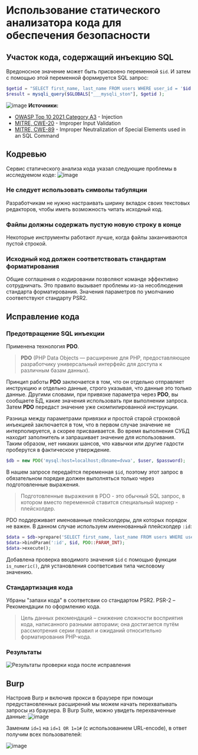 # Использование статического анализатора кода для обеспечения безопасности
##  Участок кода, содержащий инъекцию SQL
Вредоносное значение может быть присвоено переменной `$id`. И затем с помощью этой переменной формируется SQL запрос:
```php
$getid = "SELECT first_name, last_name FROM users WHERE user_id = '$id';";
$result = mysqli_query($GLOBALS["___mysqli_ston"], $getid );
```
![image](https://user-images.githubusercontent.com/53438664/200193216-cf8858cf-97be-4a39-99bf-c77685f1ead9.png)
**Источники:**
- [OWASP Top 10 2021 Category A3](https://owasp.org/Top10/A03_2021-Injection/ "OWASP Top 10 2021 Category A3") - Injection
- [MITRE, CWE-20](https://cwe.mitre.org/data/definitions/20 "MITRE, CWE-20") - Improper Input Validation
- [MITRE, CWE-89](https://cwe.mitre.org/data/definitions/89 "MITRE, CWE-89") - Improper Neutralization of Special Elements used in an SQL Command

## Кодревью
Сервис статического анализа кода указал следующие проблемы в исследуемом коде:
![image](https://user-images.githubusercontent.com/53438664/200193274-b31845db-07d5-4057-9a2d-93889bdcf6ba.png)

### Не следует использовать символы табуляции
Разработчикам не нужно настраивать ширину вкладок своих текстовых редакторов, чтобы иметь возможность читать исходный код.
### Файлы должны содержать пустую новую строку в конце
Некоторые инструменты работают лучше, когда файлы заканчиваются пустой строкой.
### Исходный код должен соответствовать стандартам форматирования
Общие соглашения о кодировании позволяют команде эффективно сотрудничать. Это правило вызывает проблемы из-за несоблюдения стандарта форматирования. Значения параметров по умолчанию соответствуют стандарту PSR2.


## Исправление кода
### Предотвращение SQL инъекции
Применена технология **PDO**.
> **PDO** (PHP Data Objects — расширение для PHP, предоставляющее разработчику универсальный интерфейс для доступа к различным базам данных).

Принцип работы **PDO** заключается в том, что он отдельно отправляет инструкцию и отдельно данные, строго указывая, что данные это только данные. Другими словами, при привязке параметра через **PDO**, вы сообщаете БД, какие значения использовать при выполнении запроса. Затем **PDO** передаст значение уже скомпилированной инструкции.

Разница между параметрами привязки и простой старой строковой инъекцией заключается в том, что в первом случае значение не интерполируется, а скорее присваивается. Во время выполнения СУБД находит заполнитель и запрашивает значение для использования. Таким образом, нет никаких шансов, что кавычки или другие гадости проберутся в фактическое утверждение.
```php
$db = new PDO('mysql:host=localhost;dbname=dvwa', $user, $password);
```

В нашем запросе передаётся переменная `$id`, поэтому этот запрос в обязательном порядке должен выполняться только через подготовленные выражения.
> Подготовленные выражения в PDO - это обычный SQL запрос, в котором вместо переменной ставится специальный маркер - плейсхолдер.

PDO поддерживает именованные плейсхолдеры, для которых порядок не важен.
В данном случае используем именнованный плейсхолдер `:id`:
```php
$data = $db->prepare('SELECT first_name, last_name FROM users WHERE user_id = (:id) LIMIT 1;');
$data->bindParam(':id', $id, PDO::PARAM_INT);
$data->execute();
```
Добавлена проверка вводимого значения `$id` с помощью функции `is_numeric()`, для установления соответсивия типа числовому значению.
### Стандартизация кода
Убраны "запахи кода" в соответсвии со стандартом PSR2. PSR-2 – Рекомендации по оформлению кода.
> Цель данных рекомендаций – снижение сложности восприятия кода, написанного разными авторами; она достигается путём рассмотрения серии правил и ожиданий относительно форматирования PHP-кода.

### Результаты
![Результаты проверки кода после исправления](https://user-images.githubusercontent.com/53438664/200193379-ddd3e374-3239-47e5-b33f-181d0f8718c7.png "Результаты проверки кода после исправления")

## Burp
Настроив Burp и включив прокси в браузере при помощи предустановленных расширений мы можем начать перехватывать запросы из браузера.
В Burp Suite, можно увидеть перехваченные данные:
![image](https://user-images.githubusercontent.com/53438664/205754746-6ffa6a21-fe36-42ad-9f77-51b04c0fb191.png)


Заменим `id=1` на `id=1 OR 1=1#` (с использованием URL-encode), в ответ получим всех пользователей:

![image](https://user-images.githubusercontent.com/53438664/205754589-c2213481-1d0f-4fd0-b60f-fbb32fe6871c.png)
